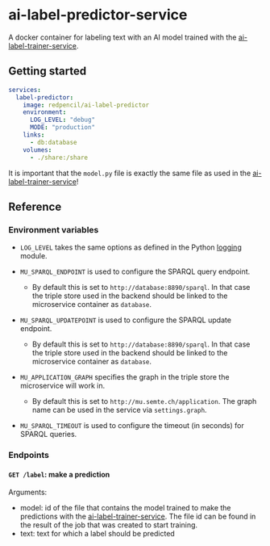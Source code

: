 # ai-label-predictor-service

A docker container for labeling text with an AI model trained with the [ai-label-trainer-service](https://github.com/redpencilio/ai-label-trainer-service).

## Getting started

```yml
services:
  label-predictor:
    image: redpencil/ai-label-predictor
    environment:
      LOG_LEVEL: "debug"
      MODE: "production"
    links:
      - db:database
    volumes:
      - ./share:/share
```

It is important that the `model.py` file is exactly the same file as used in the [ai-label-trainer-service](https://github.com/redpencilio/ai-label-trainer-service)!

## Reference

### Environment variables

- `LOG_LEVEL` takes the same options as defined in the
  Python [logging](https://docs.python.org/3/library/logging.html#logging-levels) module.


- `MU_SPARQL_ENDPOINT` is used to configure the SPARQL query endpoint.

    - By default this is set to `http://database:8890/sparql`. In that case the triple store used in the backend should
      be linked to the microservice container as `database`.


- `MU_SPARQL_UPDATEPOINT` is used to configure the SPARQL update endpoint.

    - By default this is set to `http://database:8890/sparql`. In that case the triple store used in the backend should
      be linked to the microservice container as `database`.


- `MU_APPLICATION_GRAPH` specifies the graph in the triple store the microservice will work in.

    - By default this is set to `http://mu.semte.ch/application`. The graph name can be used in the service
      via `settings.graph`.


- `MU_SPARQL_TIMEOUT` is used to configure the timeout (in seconds) for SPARQL queries.

### Endpoints

#### `GET /label`: make a prediction

Arguments:

- model: id of the file that contains the model trained to make the predictions with
  the [ai-label-trainer-service](https://github.com/redpencilio/ai-label-trainer-service). The file id can be
  found in the result of the job that was created to start training.
- text: text for which a label should be predicted
